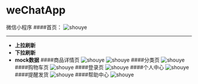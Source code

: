 # weChatApp
微信小程序
####首页：
![shouye](D:\HbuliderProject\微信小程序\pull\weChatApp/index.png) 


----------
-  **上拉刷新** 
-  **下拉刷新** 
-  **mock数据**
####商品详情页
![shouye](D:\HbuliderProject\微信小程序\pull\weChatApp/list.png) 
![shouye](C:\Users\ata\Desktop/list1.png)
####分类页
![shouye](C:\Users\ata\Desktop/list2.png)
####购物车页
![shouye](C:\Users\ata\Desktop/list3.png)
####登录页
![shouye](C:\Users\ata\Desktop/list4.png)
####个人中心
![shouye](C:\Users\ata\Desktop/list5.png)
####提醒发货
![shouye](C:\Users\ata\Desktop/list6.png)
####帮助中心
![shouye](C:\Users\ata\Desktop/list7.png)